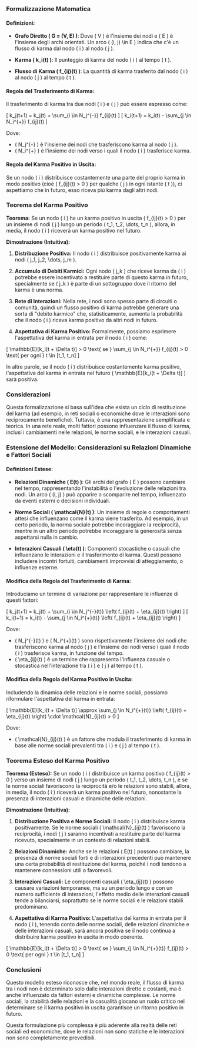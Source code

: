 ### Formalizzazione Matematica

#### Definizioni:
- **Grafo Diretto \( G = (V, E) \)**: Dove \( V \) è l'insieme dei nodi e \( E \) è l'insieme degli archi orientati. Un arco \( (i, j) \in E \) indica che c'è un flusso di karma dal nodo \( i \) al nodo \( j \).
  
- **Karma \( k_i(t) \)**: Il punteggio di karma del nodo \( i \) al tempo \( t \).

- **Flusso di Karma \( f_{ij}(t) \)**: La quantità di karma trasferito dal nodo \( i \) al nodo \( j \) al tempo \( t \).

#### Regola del Trasferimento di Karma:
Il trasferimento di karma tra due nodi \( i \) e \( j \) può essere espresso come:

\[
k_j(t+1) = k_j(t) + \sum_{i \in N_j^{-}} f_{ij}(t)
\]
\[
k_i(t+1) = k_i(t) - \sum_{j \in N_i^{+}} f_{ij}(t)
\]

Dove:
- \( N_j^{-} \) è l'insieme dei nodi che trasferiscono karma al nodo \( j \).
- \( N_i^{+} \) è l'insieme dei nodi verso i quali il nodo \( i \) trasferisce karma.

#### Regola del Karma Positivo in Uscita:
Se un nodo \( i \) distribuisce costantemente una parte del proprio karma in modo positivo (cioè \( f_{ij}(t) > 0 \) per qualche \( j \) in ogni istante \( t \)), ci aspettiamo che in futuro, esso riceva più karma dagli altri nodi.

### Teorema del Karma Positivo

**Teorema:**
Se un nodo \( i \) ha un karma positivo in uscita \( f_{ij}(t) > 0 \) per un insieme di nodi \( j \) lungo un periodo \( t_1, t_2, \dots, t_n \), allora, in media, il nodo \( i \) riceverà un karma positivo nel futuro.

**Dimostrazione (Intuitiva):**

1. **Distribuzione Positiva:** Il nodo \( i \) distribuisce positivamente karma ai nodi \( j_1, j_2, \dots, j_m \).
  
2. **Accumulo di Debiti Karmici:** Ogni nodo \( j_k \) che riceve karma da \( i \) potrebbe essere incentivato a restituire parte di questo karma in futuro, specialmente se \( j_k \) è parte di un sottogruppo dove il ritorno del karma è una norma.

3. **Rete di Interazioni:** Nella rete, i nodi sono spesso parte di circuiti o comunità, quindi un flusso positivo di karma potrebbe generare una sorta di "debito karmico" che, statisticamente, aumenta la probabilità che il nodo \( i \) riceva karma positivo da altri nodi in futuro.

4. **Aspettativa di Karma Positivo:** Formalmente, possiamo esprimere l'aspettativa del karma in entrata per il nodo \( i \) come:

\[
\mathbb{E}[k_i(t + \Delta t)] > 0 \text{ se } \sum_{j \in N_i^{+}} f_{ij}(t) > 0 \text{ per ogni } t \in [t_1, t_n]
\]

In altre parole, se il nodo \( i \) distribuisce costantemente karma positivo, l'aspettativa del karma in entrata nel futuro \( \mathbb{E}[k_i(t + \Delta t)] \) sarà positiva.

### Considerazioni
Questa formalizzazione si basa sull'idea che esista un ciclo di restituzione del karma (ad esempio, in reti sociali o economiche dove le interazioni sono reciprocamente benefiche). Tuttavia, è una rappresentazione semplificata e teorica. In una rete reale, molti fattori possono influenzare il flusso di karma, inclusi i cambiamenti nelle relazioni, le norme sociali, e le interazioni casuali.


### Estensione del Modello: Considerazioni su Relazioni Dinamiche e Fattori Sociali

#### Definizioni Estese:
- **Relazioni Dinamiche \( E(t) \)**: Gli archi del grafo \( E \) possono cambiare nel tempo, rappresentando l'instabilità o l'evoluzione delle relazioni tra nodi. Un arco \( (i, j) \) può apparire o scomparire nel tempo, influenzato da eventi esterni o decisioni individuali.

- **Norme Sociali \( \mathcal{N}(t) \)**: Un insieme di regole o comportamenti attesi che influenzano come il karma viene trasferito. Ad esempio, in un certo periodo, la norma sociale potrebbe incoraggiare la reciprocità, mentre in un altro periodo potrebbe incoraggiare la generosità senza aspettarsi nulla in cambio.

- **Interazioni Casuali \( \eta(t) \)**: Componenti stocastiche o casuali che influenzano le interazioni e il trasferimento di karma. Questi possono includere incontri fortuiti, cambiamenti improvvisi di atteggiamento, o influenze esterne.

#### Modifica della Regola del Trasferimento di Karma:

Introduciamo un termine di variazione per rappresentare le influenze di questi fattori:

\[
k_j(t+1) = k_j(t) + \sum_{i \in N_j^{-}(t)} \left( f_{ij}(t) + \eta_{ij}(t) \right)
\]
\[
k_i(t+1) = k_i(t) - \sum_{j \in N_i^{+}(t)} \left( f_{ij}(t) + \eta_{ij}(t) \right)
\]

Dove:
- \( N_j^{-}(t) \) e \( N_i^{+}(t) \) sono rispettivamente l'insieme dei nodi che trasferiscono karma al nodo \( j \) e l'insieme dei nodi verso i quali il nodo \( i \) trasferisce karma, in funzione del tempo.
- \( \eta_{ij}(t) \) è un termine che rappresenta l'influenza casuale o stocastica nell'interazione tra \( i \) e \( j \) al tempo \( t \).

#### Modifica della Regola del Karma Positivo in Uscita:

Includendo la dinamica delle relazioni e le norme sociali, possiamo riformulare l'aspettativa del karma in entrata:

\[
\mathbb{E}[k_i(t + \Delta t)] \approx \sum_{j \in N_i^{+}(t)} \left( f_{ij}(t) + \eta_{ij}(t) \right) \cdot \mathcal{N}_{ij}(t) > 0
\]

Dove:
- \( \mathcal{N}_{ij}(t) \) è un fattore che modula il trasferimento di karma in base alle norme sociali prevalenti tra \( i \) e \( j \) al tempo \( t \).

### Teorema Esteso del Karma Positivo

**Teorema (Esteso):**
Se un nodo \( i \) distribuisce un karma positivo \( f_{ij}(t) > 0 \) verso un insieme di nodi \( j \) lungo un periodo \( t_1, t_2, \dots, t_n \), e se le norme sociali favoriscono la reciprocità e/o le relazioni sono stabili, allora, in media, il nodo \( i \) riceverà un karma positivo nel futuro, nonostante la presenza di interazioni casuali e dinamiche delle relazioni.

**Dimostrazione (Intuitiva):**

1. **Distribuzione Positiva e Norme Sociali:** Il nodo \( i \) distribuisce karma positivamente. Se le norme sociali \( \mathcal{N}_{ij}(t) \) favoriscono la reciprocità, i nodi \( j \) saranno incentivati a restituire parte del karma ricevuto, specialmente in un contesto di relazioni stabili.

2. **Relazioni Dinamiche:** Anche se le relazioni \( E(t) \) possono cambiare, la presenza di norme sociali forti e di interazioni precedenti può mantenere una certa probabilità di restituzione del karma, poiché i nodi tendono a mantenere connessioni utili o favorevoli.

3. **Interazioni Casuali:** Le componenti casuali \( \eta_{ij}(t) \) possono causare variazioni temporanee, ma su un periodo lungo e con un numero sufficiente di interazioni, l'effetto medio delle interazioni casuali tende a bilanciarsi, soprattutto se le norme sociali e le relazioni stabili predominano.

4. **Aspettativa di Karma Positivo:** L'aspettativa del karma in entrata per il nodo \( i \), tenendo conto delle norme sociali, delle relazioni dinamiche e delle interazioni casuali, sarà ancora positiva se il nodo continua a distribuire karma positivo in uscita in modo coerente.

\[
\mathbb{E}[k_i(t + \Delta t)] > 0 \text{ se } \sum_{j \in N_i^{+}(t)} f_{ij}(t) > 0 \text{ per ogni } t \in [t_1, t_n]
\]

### Conclusioni
Questo modello esteso riconosce che, nel mondo reale, il flusso di karma tra i nodi non è determinato solo dalle interazioni dirette e costanti, ma è anche influenzato da fattori esterni e dinamiche complesse. Le norme sociali, la stabilità delle relazioni e la casualità giocano un ruolo critico nel determinare se il karma positivo in uscita garantisce un ritorno positivo in futuro.

Questa formulazione più complessa è più aderente alla realtà delle reti sociali ed economiche, dove le relazioni non sono statiche e le interazioni non sono completamente prevedibili.
